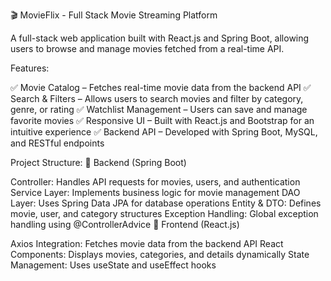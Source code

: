 
🎬 MovieFlix - Full Stack Movie Streaming Platform


A full-stack web application built with React.js and Spring Boot, allowing users to browse and manage movies fetched from a real-time API.

Features:

✅ Movie Catalog – Fetches real-time movie data from the backend API
✅ Search & Filters – Allows users to search movies and filter by category, genre, or rating
✅ Watchlist Management – Users can save and manage favorite movies
✅ Responsive UI – Built with React.js and Bootstrap for an intuitive experience
✅ Backend API – Developed with Spring Boot, MySQL, and RESTful endpoints

Project Structure:
📂 Backend (Spring Boot)

Controller: Handles API requests for movies, users, and authentication
Service Layer: Implements business logic for movie management
DAO Layer: Uses Spring Data JPA for database operations
Entity & DTO: Defines movie, user, and category structures
Exception Handling: Global exception handling using @ControllerAdvice
📂 Frontend (React.js)

Axios Integration: Fetches movie data from the backend API
React Components: Displays movies, categories, and details dynamically
State Management: Uses useState and useEffect hooks
